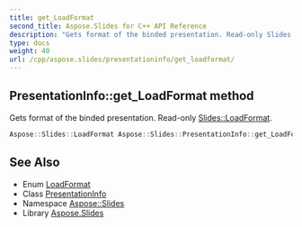 ```yaml
---
title: get_LoadFormat
second_title: Aspose.Slides for C++ API Reference
description: "Gets format of the binded presentation. Read-only Slides::LoadFormat."
type: docs
weight: 40
url: /cpp/aspose.slides/presentationinfo/get_loadformat/
---
```

## PresentationInfo::get_LoadFormat method


Gets format of the binded presentation. Read-only [Slides::LoadFormat](../../loadformat/).

```cpp
Aspose::Slides::LoadFormat Aspose::Slides::PresentationInfo::get_LoadFormat() override
```

## See Also

* Enum [LoadFormat](../../loadformat/)
* Class [PresentationInfo](../)
* Namespace [Aspose::Slides](../../)
* Library [Aspose.Slides](../../../)
